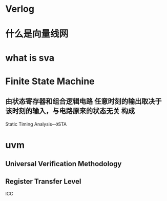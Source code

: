 # Verlog
# 什么是向量线网
# what is sva
# Finite State Machine
## 由状态寄存器和组合逻辑电路 任意时刻的输出取决于该时刻的输入，与电路原来的状态无关 构成
Static Timing Analysis--》STA
# uvm
## Universal Verification Methodology
## Register Transfer Level
ICC 
